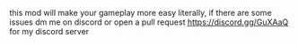 this mod will make your gameplay more easy literally,  if there are some issues dm me on discord or open a pull request 
https://discord.gg/GuXAaQ for my discord server 
